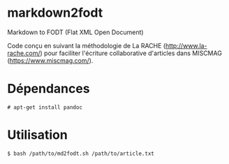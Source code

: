 # markdown2fodt
Markdown to FODT (Flat XML Open Document)

Code conçu en suivant la méthodologie de La RACHE (http://www.la-rache.com/) 
pour faciliter l'écriture collaborative d'articles dans MISCMAG (https://www.miscmag.com/).

# Dépendances


```
# apt-get install pandoc
```


# Utilisation


```
$ bash /path/to/md2fodt.sh /path/to/article.txt
```
